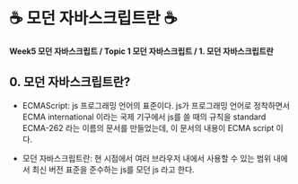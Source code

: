 # ☕ 모던 자바스크립트란 ☕

#### Week5 모던 자바스크립트 / Topic 1 모던 자바스크립트 / 1. 모던 자바스크립트란

## 0. 모던 자바스크립트란?

- ECMAScript: js 프로그래밍 언어의 표준이다. js가 프로그래밍 언어로 정착하면서 ECMA international 이라는 국제 기구에서 js를 쓸 때의 규칙을 standard ECMA-262 라는 이름의 문서를 만들었는데, 이 문서의 내용이 ECMA script 이다.

* 모던 자바스크립트란: 현 시점에서 여러 브라우저 내에서 사용할 수 있는 범위 내에서 최신 버전 표준을 준수하는 js를 모던 js 라고 한다.
